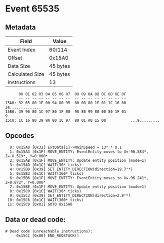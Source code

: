 # Event 65535

## Metadata

| Field           | Value    |
|-----------------|----------|
| Event Index     | 60/114   |
| Offset          | 0x15A0   |
| Data Size       | 45 bytes |
| Calculated Size | 45 bytes |
| Instructions    | 13       |

```
      00 01 02 03 04 05 06 07  08 09 0A 0B 0C 0D 0E 0F
      -- -- -- -- -- -- -- --  -- -- -- -- -- -- -- --
15A0: 32 65 80 1F 00 94 80 95  80 00 80 1F 01 1C 16 80  2e..............
15B0: 39 96 80 1C 97 80 1F 00  98 80 99 80 00 80 1F 01  9...............
15C0: 1C 16 80 39 9A 80 1C 97  80 01 A0 15 00           ...9.........   
```

## Opcodes

```
  0: 0x15A0 [0x32] ExtData[1]->MainSpeed = 13* * 0.1
  1: 0x15A3 [0x1F] MOVE_ENTITY: EventEntity moves to X=-96.584*, Z=-8.519*, Y=0.000*
  2: 0x15AB [0x1F] MOVE_ENTITY: Update entity position (mode=1)
  3: 0x15AD [0x1C] WAIT(30* ticks)
  4: 0x15B0 [0x39] SET_ENTITY_DIRECTION(direction=19.7°*)
  5: 0x15B3 [0x1C] WAIT(360* ticks)
  6: 0x15B6 [0x1F] MOVE_ENTITY: EventEntity moves to X=-96.241*, Z=8.872*, Y=0.000*
  7: 0x15BE [0x1F] MOVE_ENTITY: Update entity position (mode=1)
  8: 0x15C0 [0x1C] WAIT(30* ticks)
  9: 0x15C3 [0x39] SET_ENTITY_DIRECTION(direction=2.8°*)
 10: 0x15C6 [0x1C] WAIT(360* ticks)
 11: 0x15C9 [0x01] GOTO 0x15A0
```

## Data or dead code:

```
# Dead code (unreachable instructions):
     0x15CC [0x00] END_REQSTACK()
```